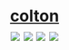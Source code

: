 <h1 align="center">
  <br>
  <a href="https://quantumrevo.github.io/colton">colton</a>
  <br>
  <a href="https://curly-dollop-y2wr1oe.pages.github.io"><img src="https://img.shields.io/badge/QUINN-Active-brightgreen"></a>
  <img src="https://img.shields.io/badge/-Quantum%20Network%20Admin-blueviolet">
  <img src="https://github.com/hahwul/MobileHackersWeapons/workflows/Build/badge.svg">
  <img src="https://github.com/hahwul/MobileHackersWeapons/workflows/CodeQL/badge.svg">
</h1>
